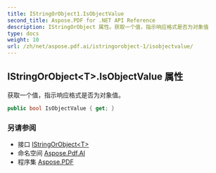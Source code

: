 ```yaml
---
title: IStringOrObject1.IsObjectValue
second_title: Aspose.PDF for .NET API Reference
description: IStringOrObject 属性。获取一个值，指示响应格式是否为对象值
type: docs
weight: 10
url: /zh/net/aspose.pdf.ai/istringorobject-1/isobjectvalue/
---
```

## IStringOrObject&lt;T&gt;.IsObjectValue 属性

获取一个值，指示响应格式是否为对象值。

```csharp
public bool IsObjectValue { get; }
```

### 另请参阅

* 接口 [IStringOrObject&lt;T&gt;](../)
* 命名空间 [Aspose.Pdf.AI](../../../aspose.pdf.ai/)
* 程序集 [Aspose.PDF](../../../)
